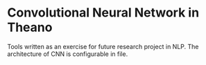 Convolutional Neural Network in Theano
=======================================
Tools written as an exercise for future research project in NLP. 
The architecture of CNN is configurable in file.

